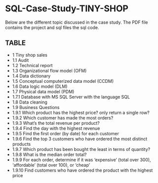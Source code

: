 # SQL-Case-Study-TINY-SHOP
Below are the different topic discussed in the case study. The PDF file contains the project and sql files the sql code.

## TABLE
* 1 Tiny shop sales 
* 1.1 Audit 
* 1.2 Technical report 
* 1.3 Organizational flow model (OFM)
* 1.4 Data dictionary
* 1.5 Conceptual computerized data model (CCDM)
* 1.6 Data logic model (DLM)
* 1.7 Physical data model (PDM)
* 1.7.1 Database with MS SQL Server with the language SQL 
* 1.8 Data cleaning
* 1.9 Business Questions
* 1.9.1 Which product has the highest price? only return a single row?
* 1.9.2 Which customer has made the most orders?
* 1.9.3 What’s the total revenue per product?
* 1.9.4 Find the day with the highest revenue
* 1.9.5 Find the first order (by date) for each customer
* 1.9.6 Find the top 3 customers who have ordered the most distinct products
* 1.9.7 Which product has been bought the least in terms of quantity?
* 1.9.8 What is the median order total?
* 1.9.9 For each order, determine if it was ‘expensive’ (total over 300), ‘affordable’ (total over 100),
or ‘cheap’
* 1.9.10 Find customers who have ordered the product with the highest price
